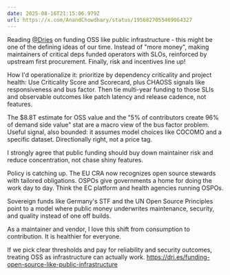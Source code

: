 ```yaml
---
date: 2025-08-16T21:15:06.979Z
url: https://x.com/AnandChowdhary/status/1956827055469064327
---
```


Reading [@Dries](https://x.com/Dries) on funding OSS like public infrastructure - this might be one of the defining ideas of our time. Instead of "more money", making maintainers of critical deps funded operators with SLOs, reinforced by upstream first procurement. Finally, risk and incentives line up!  
  
How I'd operationalize it: prioritize by dependency criticality and project health: Use Criticality Score and Scorecard, plus CHAOSS signals like responsiveness and bus factor. Then tie multi-year funding to those SLIs and observable outcomes like patch latency and release cadence, not features.  
  
The $8.8T estimate for OSS value and the "5% of contributors create 96% of demand side value" stat are a macro view of the bus factor problem. Useful signal, also bounded: it assumes model choices like COCOMO and a specific dataset. Directionally right, not a price tag.  
  
I strongly agree that public funding should buy down maintainer risk and reduce concentration, not chase shiny features.  
  
Policy is catching up. The EU CRA now recognizes open source stewards with tailored obligations. OSPOs give governments a home for doing the work day to day. Think the EC platform and health agencies running OSPOs.  
  
Sovereign funds like Germany's STF and the UN Open Source Principles point to a model where public money underwrites maintenance, security, and quality instead of one off builds.  
  
As a maintainer and vendor, I love this shift from consumption to contribution. It is healthier for everyone.  
  
If we pick clear thresholds and pay for reliability and security outcomes, treating OSS as infrastructure can actually work. <https://dri.es/funding-open-source-like-public-infrastructure>